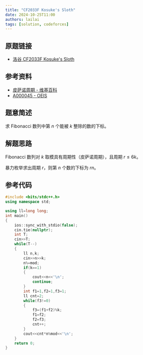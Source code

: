 ```yaml
---
title: "CF2033F Kosuke's Sloth"
date: 2024-10-25T11:00
authors: lailai
tags: [solution, codeforces]
---
```


## 原题链接

- [洛谷 CF2033F Kosuke's Sloth](https://www.luogu.com.cn/problem/CF2033F)

<!-- truncate -->

## 参考资料

- [皮萨诺周期 - 维基百科](https://zh.wikipedia.org/zh-cn/皮萨诺周期)
- [A000045 - OEIS](https://oeis.org/A000045)

## 题意简述

求 Fibonacci 数列中第 $n$ 个能被 $k$ 整除的数的下标。

## 解题思路

Fibonacci 数列对 $k$ 取模具有周期性（皮萨诺周期），且周期 $r\le 6k$。

暴力枚举求出周期 $r$，则第 $n$ 个数的下标为 $rn$。

## 参考代码

```cpp
#include <bits/stdc++.h>
using namespace std;

using ll=long long;
int main()
{
	ios::sync_with_stdio(false);
	cin.tie(nullptr);
	int T;
	cin>>T;
	while(T--)
	{
		ll n,k;
		cin>>n>>k;
		n%=mod;
		if(k==1)
		{
			cout<<n<<'\n';
			continue;
		}
		int f1=1,f2=1,f3=1;
		ll cnt=2;
		while(f3!=0)
		{
			f3=(f1+f2)%k;
			f1=f2;
			f2=f3;
			cnt++;
		}
		cout<<cnt*n%mod<<'\n';
	}
	return 0;
}
```
